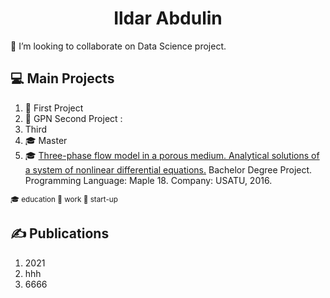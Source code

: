 <h1 align="center">Ildar Abdulin</h1>

👯 I’m looking to collaborate on Data Science project.

<!--
Эмодзи https://gist.github.com/rxaviers/7360908
:dollar:
:briefcase:

Here are some ideas to get you started:

- 🔭 I’m currently working on ...
- 🌱 I’m currently learning ...
- 
- 🤔 I’m looking for help with ...
- 💬 Ask me about ...
- 📫 How to reach me: ...
- 😄 Pronouns: ...
- ⚡ Fun fact: ...
-->

## :computer: Main Projects 
1. :rocket: First Project 
2. :briefcase: GPN Second Project :
3. Third
4. :mortar_board: Master
5. :mortar_board: [Three-phase flow model in a porous medium. Analytical solutions of a system of nonlinear differential equations.](https://github.com/ResearchMachine/bachelor-diploma-project-exact-solution-3phase-buckley-leverett-flow/blob/main/README.md) Bachelor Degree Project. Programming Language: Maple 18. Company: USATU, 2016.

<sub>:mortar_board: education :briefcase: work :rocket: start-up </sub>

## ✍️ Publications 
1. 2021
2. hhh
3. 6666  
